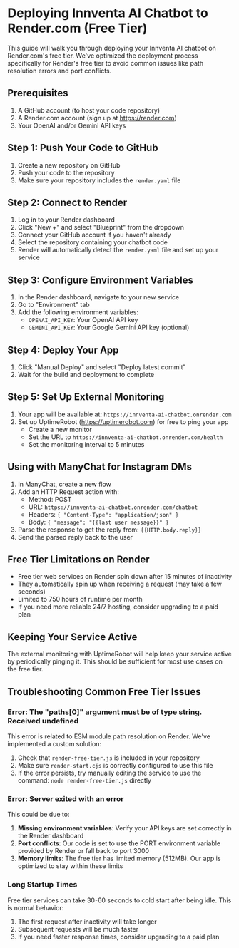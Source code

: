 # Deploying Innventa AI Chatbot to Render.com (Free Tier)

This guide will walk you through deploying your Innventa AI chatbot on Render.com's free tier. We've optimized the deployment process specifically for Render's free tier to avoid common issues like path resolution errors and port conflicts.

## Prerequisites

1. A GitHub account (to host your code repository)
2. A Render.com account (sign up at https://render.com)
3. Your OpenAI and/or Gemini API keys

## Step 1: Push Your Code to GitHub

1. Create a new repository on GitHub
2. Push your code to the repository
3. Make sure your repository includes the `render.yaml` file

## Step 2: Connect to Render

1. Log in to your Render dashboard
2. Click "New +" and select "Blueprint" from the dropdown
3. Connect your GitHub account if you haven't already
4. Select the repository containing your chatbot code
5. Render will automatically detect the `render.yaml` file and set up your service

## Step 3: Configure Environment Variables

1. In the Render dashboard, navigate to your new service
2. Go to "Environment" tab
3. Add the following environment variables:
   - `OPENAI_API_KEY`: Your OpenAI API key
   - `GEMINI_API_KEY`: Your Google Gemini API key (optional)

## Step 4: Deploy Your App

1. Click "Manual Deploy" and select "Deploy latest commit"
2. Wait for the build and deployment to complete

## Step 5: Set Up External Monitoring

1. Your app will be available at: `https://innventa-ai-chatbot.onrender.com`
2. Set up UptimeRobot (https://uptimerobot.com) for free to ping your app
   - Create a new monitor
   - Set the URL to `https://innventa-ai-chatbot.onrender.com/health`
   - Set the monitoring interval to 5 minutes

## Using with ManyChat for Instagram DMs

1. In ManyChat, create a new flow
2. Add an HTTP Request action with:
   - Method: POST
   - URL: `https://innventa-ai-chatbot.onrender.com/chatbot`
   - Headers: `{ "Content-Type": "application/json" }`
   - Body: `{ "message": "{{last user message}}" }`
3. Parse the response to get the reply from: `{{HTTP.body.reply}}`
4. Send the parsed reply back to the user

## Free Tier Limitations on Render

- Free tier web services on Render spin down after 15 minutes of inactivity
- They automatically spin up when receiving a request (may take a few seconds)
- Limited to 750 hours of runtime per month
- If you need more reliable 24/7 hosting, consider upgrading to a paid plan

## Keeping Your Service Active

The external monitoring with UptimeRobot will help keep your service active by periodically pinging it. This should be sufficient for most use cases on the free tier.

## Troubleshooting Common Free Tier Issues

### Error: The "paths[0]" argument must be of type string. Received undefined

This error is related to ESM module path resolution on Render. We've implemented a custom solution:

1. Check that `render-free-tier.js` is included in your repository
2. Make sure `render-start.cjs` is correctly configured to use this file
3. If the error persists, try manually editing the service to use the command: `node render-free-tier.js` directly

### Error: Server exited with an error

This could be due to:

1. **Missing environment variables**: Verify your API keys are set correctly in the Render dashboard
2. **Port conflicts**: Our code is set to use the PORT environment variable provided by Render or fall back to port 3000
3. **Memory limits**: The free tier has limited memory (512MB). Our app is optimized to stay within these limits

### Long Startup Times

Free tier services can take 30-60 seconds to cold start after being idle. This is normal behavior:

1. The first request after inactivity will take longer
2. Subsequent requests will be much faster
3. If you need faster response times, consider upgrading to a paid plan